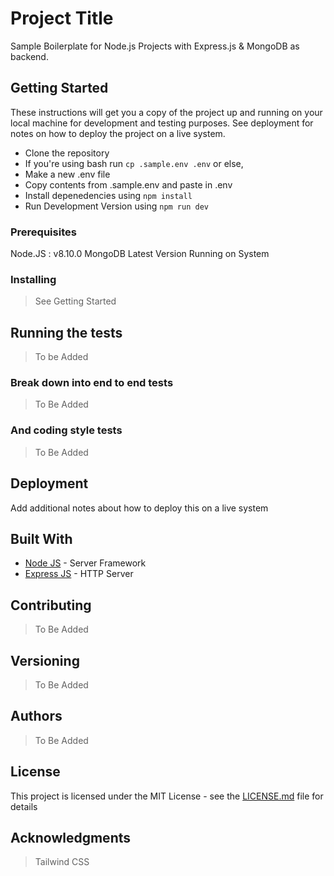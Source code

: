 # Project Title

Sample Boilerplate for Node.js Projects with Express.js & MongoDB as backend.

## Getting Started

These instructions will get you a copy of the project up and running on your local machine for development and testing purposes. See deployment for notes on how to deploy the project on a live system.

* Clone the repository
* If you're using bash run `cp .sample.env .env` or else,
* Make a new .env file
* Copy contents from .sample.env and paste in .env
* Install depenedencies using `npm install`
* Run Development Version using `npm run dev`

### Prerequisites

Node.JS : v8.10.0
MongoDB Latest Version Running on System

### Installing

> See Getting Started

## Running the tests

> To be Added

### Break down into end to end tests

> To Be Added

### And coding style tests

> To Be Added

## Deployment

Add additional notes about how to deploy this on a live system

## Built With

* [Node JS](https://nodejs.org/en/) - Server Framework
* [Express JS](https://expressjs.com/) - HTTP Server

## Contributing

> To Be Added

## Versioning

> To Be Added

## Authors

> To Be Added

## License

This project is licensed under the MIT License - see the [LICENSE.md](LICENSE.md) file for details

## Acknowledgments

> Tailwind CSS

